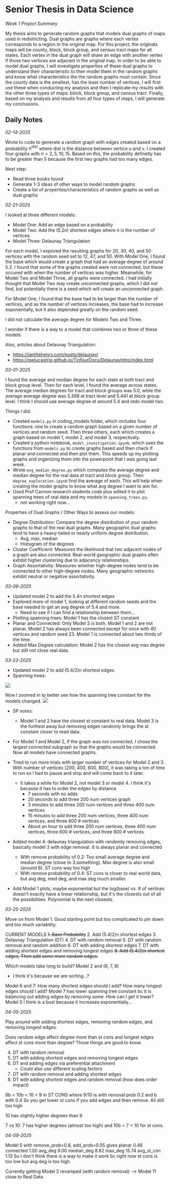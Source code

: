 # Senior Thesis in Data Science

_Week 1 Project Summary_

My thesis aims to generate random graphs that models dual graphs of maps used in redistricting. Dual graphs are graphs where each vertex corresponds to a region in the original map. For this project, the originals maps will be county, block, block group, and census tract maps for all states. Each vertex in the dual graph will share an edge with another vertex if those two vertices are adjacent in the original map. In order to be able to model dual graphs, I will investigate properties of these dual graphs to understand their characteristic to then model them in the random graphs and know what characteristics the the random graphs must contain. Since the county data is the smallest, has the least number of vertices, I will first use these when conducting my analysis and then I replicate my results with the other three types of maps: block, block group, and census tract. Finally, based on my analysis and results from all four types of maps, I will generate my conclusions.


## Daily Notes

_02-14-2025_

Wrote to code to generate a random graph with edges created based on a probability $n^{dist}$ where dist is the distance between vertice u and v. I created four graphs with $n = 2,5,10,15$. Based on this, the probability definetly has to be greater than 5 because the first two graphs had too many edges.

Next step:
- Read three books found
- Generate 1-3 ideas of other ways to model random graphs
- Create a list of properties/characteristics of random graphs as well as dual graphs

_02-21-2025_

I looked at three different models:
- Model One: Add an edge based on a probability
- Model Two: Add the (5.2n) shortest edges where n is the number of vertices
- Model Three: Delaunay Triangulation

For each model, I explored the resulting graphs for 20, 30, 40, and 50 vertices with the random seed set to 12, 47, and 50. With Model One, I found the base which would create a graph that had an average degree of around 5.2. I found that some of the graphs created were not connected, but these occured with when the number of vertices was higher. Meanwhile, for Model Two and Model Three, all graphs were connected. I had initially thought that Model Two may create unconnected graphs, which I did not find, but potentially there is a seed which will create an unconnected graph.

For Model One, I found that the base had to be larger than the number of vertices, and as the number of vertices increases, the base had to increase exponentially, but it also depended greatly on the random seed.

I did not calculate the average degree for Models Two and Three.

I wonder if there is a way to a model that combines two or three of these models. 

Also, articles about Delaunay Triangulation:
- https://ianthehenry.com/posts/delaunay/
- https://gwlucastrig.github.io/TinfourDocs/DelaunayIntro/index.html

_03-01-2025_

I found the average and median degree for each state at both tract and block group level. Then for each level, I found the average across states. The average median degrees for tract and block groups was 5.0, while the average average degree was 5.398 at tract level and 5.441 at block group level. I think I should use average degree at around 5.4 and redo model two.

Things I did:
- Created `models.py` in coding_models folder, which includes four functions: one to create a random graph based on a given number of vertices and random seed. Then three others, each which creates a graph based on model 1, model 2, and model 3, respectively.
- Created a python notebook, `model_investigation.ipynb`, which uses the functions from `models.py` to create graphs based and then check if planar and connected and then plot them. This speeds up my plotting graphs and organizing them into the powerpoint that I was going last week.
- Wrote `avg_median_degree.py` which computes the average degree and median degree for the real data at tract and block group. Then `degree_exploration.ipynb` find the average of each. This will help when creating the model graphs to know what avg degree I want to aim for.
- Used Prof Cannon research students code plus edited it to plot spanning trees of real data and my models in `spanning_trees.py`.
    - not working right now...

Properties of Dual Graphs / Other Ways to assess our models:
- Degree Distribution: Compare the degree distribution of your random graphs to that of the real dual graphs. Many geographic dual graphs tend to have a heavy-tailed or nearly uniform degree distribution.
    - Avg, max, median
    - Histogram of the degrees
- Cluster Coefficient: Measures the likelihood that two adjacent nodes of a graph are also connected. Real-world geographic dual graphs often exhibit higher clustering due to adjacency relationships.
- Graph Assortativity: Measures whether high-degree nodes tend to be connected to other high-degree nodes. Many geographic networks exhibit neutral or negative assortativity.

_03-06-2025_

- Updated model 2 to add the 5.4n shortest edges
- Explored more of model 1, looking at different random seeds and the base needed to get an avg degree of 5.4 and more.
    - Need to see if I can find a relationship between them...
- Plotting spanning trees: Model 1 has the closest ST constant
- Planar and Connected: Only Model 3 is both. Model 1 and 2 are not planar. Model 2 has always been connected except for once with 40 vertices and random seed 23. Model 1 is connected about two thirds of the time.
- Added Max Degree calculation: Model 2 has the closest avg max degree but still not close real data.


_03-23-2025_

- Updated model 2 to add (5.4/2)n shortest edges
- Spanning trees:
<img src=imgs/st_cons/st_cons_real_data_vs_models.png>

Now I zoomed in to better see how the spanning tree constant for the models changed.
<img src=imgs/st_cons/st_cons_zoomed_in_real_data_vs_models.png>

- SP notes:
    - Model 1 and 2 have the closest st constant to real data. Model 3 is the furthest away but removing edges randomly brings the st constant closer to read data.

- For Model 1 and Model 2, if the graph was not connected, I chose the largest connected subgraph so that the graphs would be connected. Now all models have connected graphs.

- Tried to run more trials with larger number of vertices for Model 2 and 3. With number of vertices [200, 400, 600, 800], it was taking a ton of time to run so I had to pause and stop and will come back to it later.
    - It takes a while for Model 2, not model 3 or model 4. I think it's because it has to order the edges by distance
        - 7 seconds with no adds
        - 20 seconds to add three 200 num vertices graph
        - 3 minutes to add three 200 num vertices and three 400 num vertices
        - 15 minutes to add three 200 num vertices, three 400 num vertices, and three 600 # vertices
        - About an hour to add three 200 num vertices, three 400 num vertices, three 600 # vertices, and three 800 # vertices

- Added model 4: delaunay triangulation with randomly removing edges, basically model 3 with edge removal. It is always planar and connected
    - With remove probability of 0.2: Too small average degree and median degree (close to 3.something). Max degree is also small (around 6). ST cons way too high
    - With remove probability of 0.4: ST cons is closer to real world data, but avg deg, med deg, and max deg much smaller.

- Add Model 1 plots, maybe exponential but the log(base) vs. # of vertices doesn't exactly have a linear relationship, but it's the closests out of all the possibilities. Polynomial is the next closests.

_03-25-2025_

Move on from Model 1. Good starting point but too complicated to pin down and too much variability.

CURRENT MODELS
~~1. Base Probability~~
2. Add (5.4/2)n shortest edges
3. Delaunay Triangulation (DT)
4. DT with random removal
5. DT with random removal and random addition
6. DT with adding shortest edges
7. DT with adding shortest edges and removing longest edges
~~8. Add (5.4/2)n shortest edges. Then add some more random edges.~~

Which models take long to build?
Model 2 and (6, 7, 8)
- I think it's because we are sorting...?

Model 6 and 7: How many shortest edges should I add? How many longest edges should I add?
Model 7 has lower spanning tree constant bc it is balancing out adding edges by removing some. How can I get it lower?
Model 5 I think is a bust because it increases exponentially...

_04-05-2025_

Play around with adding shortest edges, removing random edges, and removing longest edges.

Does random edge affect degree more than st cons and longest edges affect st cons more than degree? Those things are good to know.

4. DT with random removal
7. DT with adding shortest edges and removing longest edges
8. DT and adding edges via preferential attachment
    - Could also use different scaling factors
9. DT with random removal and adding shortest edges
10. DT with adding shortest edges and random removal (how does order impact)

9b < 10b < 10 < 9 in ST CONS where 9/10 is with removal prob 0.2 and b with 0.4
So you get lower st cons if you add edges and then remove.
All still too high

10 has slightly higher degrees than 9

7 vs 10: 7 has higher degrees (almost too high) and 10b < 7 < 10 for st cons.

_04-09-2025_

Model 5 with remove_prob=0.8, add_prob=0.05 gives
planar         0.46
connected      1.00
avg_deg        9.00
median_deg     8.82
max_deg       15.74
avg_st_con     1.13
So I don't think there is a way to make it work bc right now st cons is too low but avg deg is too high.

Currently getting Model 2 revamped (with random removal) --> Model 11 close to Real Data